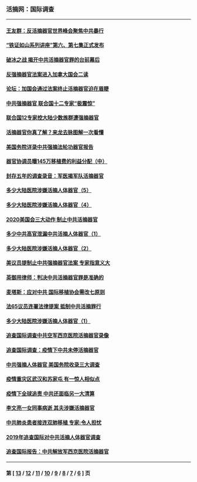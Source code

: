 ### 活摘网：国际调查
---
#### [王友群：反活摘器官世界峰会聚焦中共暴行](../../pages/nf5947/n13250738.md?03010430) 
#### [“铁证如山系列讲座”第六、第七集正式发布](../../pages/nf5947/n13106287.md?03010430) 
#### [破冰之战 揭开中共活摘器官罪的台前幕后](../../pages/nf5947/n13082457.md?03010430) 
#### [反强摘器官法案进入加拿大国会二读](../../pages/nf5947/n13033450.md?03010430) 
#### [论坛：加国会通过法案终止活摘器官迫在眉睫](../../pages/nf5947/n13029839.md?03010430) 
#### [中共强摘器官 联合国十二专家“极震惊”](../../pages/nf5947/n13024313.md?03010430) 
#### [联合国12专家控大陆少数族群遭强摘器官](../../pages/nf5947/n13023877.md?03010430) 
#### [活摘器官你真了解？来龙去脉图解一次看懂](../../pages/nf5947/n13013820.md?03010430) 
#### [美国务院详录中共强摘法轮功器官报告](../../pages/nf5947/n12944519.md?03010430) 
#### [器官协调员曝145万移植费的利益分配（中）](../../pages/nf5947/n12894547.md?03010430) 
#### [封存五年的调查录音：军医揭军队活摘器官](../../pages/nf5947/n12798692.md?03010430) 
#### [多少大陆医院涉嫌活摘人体器官（5）](../../pages/nf5947/n12768383.md?03010430) 
#### [多少大陆医院涉嫌活摘人体器官（4）](../../pages/nf5947/n12664434.md?03010430) 
#### [2020美国会三大动作 制止中共活摘器官](../../pages/nf5947/n12682004.md?03010430) 
#### [多少中共高官泄漏中共活摘人体器官（1）](../../pages/nf5947/n12671234.md?03010430) 
#### [多少大陆医院涉嫌活摘人体器官（2）](../../pages/nf5947/n12655589.md?03010430) 
#### [美议员提制止中共强摘器官法案 专家指意义大](../../pages/nf5947/n12630561.md?03010430) 
#### [英御用律师：判决中共活摘器官罪是准确的](../../pages/nf5947/n12580740.md?03010430) 
#### [麦塔斯：应对中共 国际移植协会需改七原则](../../pages/nf5947/n12514711.md?03010430) 
#### [法65议员连署法律提案 抵制中共活摘罪行](../../pages/nf5947/n12437047.md?03010430) 
#### [多少大陆医院涉嫌活摘人体器官（1）](../../pages/nf5947/n12414284.md?03010430) 
#### [追查国际调查中共空军西京医院活摘器官录像](../../pages/nf5947/n12348837.md?03010430) 
#### [追查国际调查：疫情下中共未停活摘器官](../../pages/nf5947/n12273415.md?03010430) 
#### [中共强摘人体器官 美国务院收录三大调查](../../pages/nf5947/n12181488.md?03010430) 
#### [疫情重灾区武汉和苏家屯 有一惊人相似点](../../pages/nf5947/n12150824.md?03010430) 
#### [疫情下全球追责 中共还面临另一大清算](../../pages/nf5947/n12070397.md?03010430) 
#### [李文亮一女同事病逝 其夫涉嫌活摘器官](../../pages/nf5947/n11957882.md?03010430) 
#### [中共肺炎患者接连双肺移植 专家:令人担忧](../../pages/nf5947/n11945516.md?03010430) 
#### [2019年追查国际对中共活摘人体器官调查](../../pages/nf5947/n11917733.md?03010430) 
#### [追查国际报告：中共解放军西京医院活摘器官](../../pages/nf5947/n11838359.md?03010430) 

---
#### 第 [ [13](./13.md?03010430) / [12](./12.md?03010430) / [11](./11.md?03010430) / [10](./10.md?03010430) / [9](./9.md?03010430) / [8](./8.md?03010430) / [7](./7.md?03010430) / [6](./6.md?03010430) ] 页
